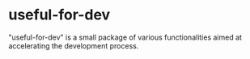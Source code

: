 # useful-for-dev
"useful-for-dev" is a small package of various functionalities aimed at accelerating the development process.
